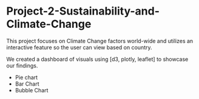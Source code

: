 # Project-2-Sustainability-and-Climate-Change
This project focuses on Climate Change factors world-wide and utilizes an interactive feature so the user can view based on country. 

We created a dashboard of visuals using [d3, plotly, leaflet] to showcase our findings. 
* Pie chart 
* Bar Chart 
* Bubble Chart
